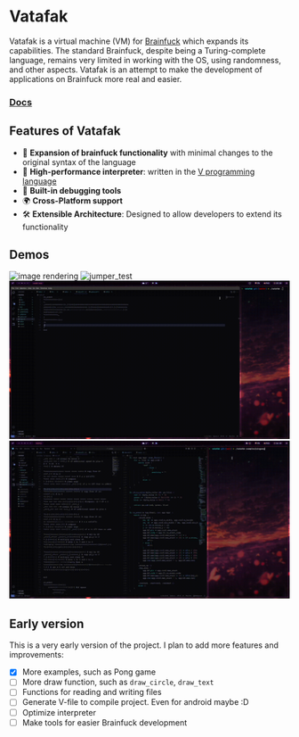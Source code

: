 # Vatafak 
Vatafak is a virtual machine (VM) for [Brainfuck](https://wikipedia.org/wiki/Brainfuck) which expands its capabilities. The standard Brainfuck, despite being a Turing-complete language, remains very limited in working with the OS, using randomness, and other aspects. Vatafak is an attempt to make the development of applications on Brainfuck more real and easier.
### [Docs](https://github.com/hedgeg0d/vatafak/blob/main/docs/docs.md)

## Features of Vatafak
- 🧠 **Expansion of brainfuck functionality** with minimal changes to the original syntax of the language
- 🚀 **High-performance interpreter**: written in the [V programming language](https://vlang.io)
- 🔧 **Built-in debugging tools**
- 🌍 **Cross-Platform support**
- 🛠️ **Extensible Architecture**: Designed to allow developers to extend its functionality

## Demos
![image rendering](https://i.imgur.com/f34OKeX.jpeg) 
![jumper_test](https://github.com/hedgeg0d/vatafak/blob/main/assets/jumper.gif)
![input](https://github.com/hedgeg0d/vatafak/blob/main/assets/input.gif)
![input](https://github.com/hedgeg0d/vatafak/blob/main/assets/pong.gif)

## Early version
This is a very early version of the project. I plan to add more features and improvements:
 - [x] More examples, such as Pong game
 - [ ] More draw function, such as `draw_circle`, `draw_text`
 - [ ] Functions for reading and writing files
 - [ ] Generate V-file to compile project. Even for android maybe :D
 - [ ] Optimize interpreter
 - [ ] Make tools for easier Brainfuck development
